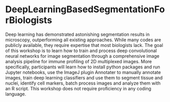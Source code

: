# DeepLearningBasedSegmentationForBiologists
Deep learning has demonstrated astonishing segmentation results in microscopy, outperforming all existing approaches. While many codes are publicly available, they require expertise that most biologists lack. The goal of this workshop is to learn how to train and process deep convolutional neural networks for image segmentation through a comprehensive image analysis pipeline for immune profiling of 2D multiplexed images. More specifically, participants will learn how to install python packages and run Jupyter notebooks, use the ImageJ plugin Annotater to manually annotate images, train deep learning classifiers and use them to segment tissue and nuclei, identify cell markers, batch process images and analyze them with an R script. This workshop does not require proficiency in any coding language.
